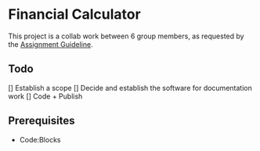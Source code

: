 # Financial Calculator

This project is a collab work between 6 group members, as requested by the [Assignment Guideline](Assignment_Guideline.pdf).

## Todo
[] Establish a scope
[] Decide and establish the software for documentation work
[] Code + Publish

## Prerequisites
- Code:Blocks
